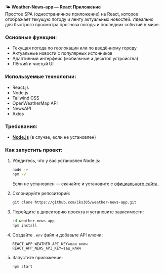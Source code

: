 
🌤️ **Weather-News-app — React Приложение**  
Простое SPA (одностраничное приложение) на React, которое отображает текущую погоду и ленту актуальных новостей. Идеально для быстрого просмотра прогноза погоды и последних событий в мире.

### Основные функции:
- Текущая погода по геолокации или по введённому городу  
- Актуальные новости с популярных источников  
- Адаптивный интерфейс (мобильные и десктоп устройства)  
- Лёгкий и чистый UI

### Используемые технологии:
- React.js
- Node.js
- Tailwind CSS  
- OpenWeatherMap API  
- NewsAPI  
- Axios  

### Требования:
- **[Node.js](https://nodejs.org/)** (в случае, если не установлен)

### Как запустить проект:
1. Убедитесь, что у вас установлен Node.js:
   ```bash
   node -v
   npm -v
   ```
   Если не установлен — скачайте и установите c [официального сайта](https://nodejs.org/).

2. Склонируйте репозиторий:  
   ```bash
   git clone https://github.com/iks305/weather-news-app.git
   ```

3. Перейдите в директорию проекта и установите зависимости:
   ```bash
   cd weather-news-app
   npm install
   ```

4. Создайте `.env` файл и добавьте API ключи:
   ```
   REACT_APP_WEATHER_API_KEY=ваш_ключ
   REACT_APP_NEWS_API_KEY=ваш_ключ
   ```

5. Запустите приложение:
   ```bash
   npm start
   ```

